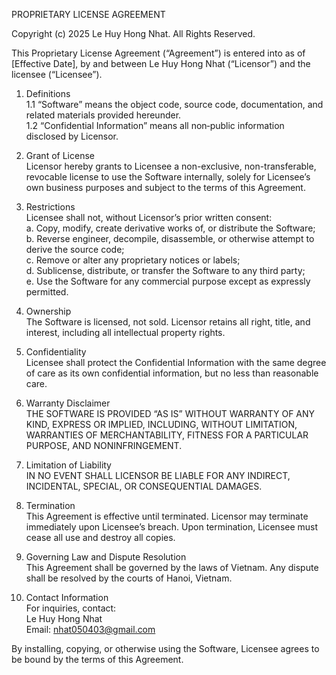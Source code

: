 PROPRIETARY LICENSE AGREEMENT

Copyright (c) 2025 Le Huy Hong Nhat. All Rights Reserved.

This Proprietary License Agreement (“Agreement”) is entered into as of [Effective Date], by and between Le Huy Hong Nhat (“Licensor”) and the licensee (“Licensee”).

1. Definitions  
   1.1 “Software” means the object code, source code, documentation, and related materials provided hereunder.  
   1.2 “Confidential Information” means all non‑public information disclosed by Licensor.

2. Grant of License  
   Licensor hereby grants to Licensee a non-exclusive, non-transferable, revocable license to use the Software internally, solely for Licensee’s own business purposes and subject to the terms of this Agreement.

3. Restrictions  
   Licensee shall not, without Licensor’s prior written consent:  
   a. Copy, modify, create derivative works of, or distribute the Software;  
   b. Reverse engineer, decompile, disassemble, or otherwise attempt to derive the source code;  
   c. Remove or alter any proprietary notices or labels;  
   d. Sublicense, distribute, or transfer the Software to any third party;  
   e. Use the Software for any commercial purpose except as expressly permitted.

4. Ownership  
   The Software is licensed, not sold. Licensor retains all right, title, and interest, including all intellectual property rights.

5. Confidentiality  
   Licensee shall protect the Confidential Information with the same degree of care as its own confidential information, but no less than reasonable care.

6. Warranty Disclaimer  
   THE SOFTWARE IS PROVIDED “AS IS” WITHOUT WARRANTY OF ANY KIND, EXPRESS OR IMPLIED, INCLUDING, WITHOUT LIMITATION, WARRANTIES OF MERCHANTABILITY, FITNESS FOR A PARTICULAR PURPOSE, AND NONINFRINGEMENT.

7. Limitation of Liability  
   IN NO EVENT SHALL LICENSOR BE LIABLE FOR ANY INDIRECT, INCIDENTAL, SPECIAL, OR CONSEQUENTIAL DAMAGES.

8. Termination  
   This Agreement is effective until terminated. Licensor may terminate immediately upon Licensee’s breach. Upon termination, Licensee must cease all use and destroy all copies.

9. Governing Law and Dispute Resolution  
   This Agreement shall be governed by the laws of Vietnam. Any dispute shall be resolved by the courts of Hanoi, Vietnam.

10. Contact Information  
    For inquiries, contact:  
    Le Huy Hong Nhat  
    Email: nhat050403@gmail.com

By installing, copying, or otherwise using the Software, Licensee agrees to be bound by the terms of this Agreement.
